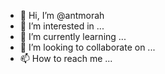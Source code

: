 - 👋 Hi, I’m @antmorah
- 👀 I’m interested in ...
- 🌱 I’m currently learning ...
- 💞️ I’m looking to collaborate on ...
- 📫 How to reach me ...

<!---
antmorah/antmorah is a ✨ special ✨ repository because its `README.md` (this file) appears on your GitHub profile.
You can click the Preview link to take a look at your changes.
--->
